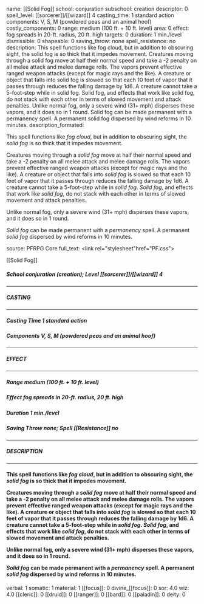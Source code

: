 name: [[Solid Fog]]
school: conjuration
subschool: creation
descriptor: 0
spell_level: [[sorcerer]]/[[wizard]] 4
casting_time: 1 standard action
components: V, S, M (powdered peas and an animal hoof)
costly_components: 0
range: medium (100 ft. + 10 ft. level)
area: 0
effect: fog spreads in 20-ft. radius, 20 ft. high
targets: 0
duration: 1 min./level
dismissible: 0
shapeable: 0
saving_throw: none
spell_resistence: no
description: This spell functions like fog cloud, but in addition to obscuring sight, the solid fog is so thick that it impedes movement.  Creatures moving through a solid fog move at half their normal speed and take a -2 penalty on all melee attack and melee damage rolls. The vapors prevent effective ranged weapon attacks (except for magic rays and the like). A creature or object that falls into solid fog is slowed so that each 10 feet of vapor that it passes through reduces the falling damage by 1d6. A creature cannot take a 5-foot-step while in solid fog. Solid fog, and effects that work like solid fog, do not stack with each other in terms of slowed movement and attack penalties.  Unlike normal fog, only a severe wind (31+ mph) disperses these vapors, and it does so in 1 round.  Solid fog can be made permanent with a permanency spell. A permanent solid fog dispersed by wind reforms in 10 minutes.
description_formated: <p>This spell functions like <i>fog cloud</i>, but in addition to obscuring sight, the <i>solid fog</i> is so thick that it impedes movement.</p><p>Creatures moving through a <i>solid fog</i> move at half their normal speed and take a -2 penalty on all melee attack and melee damage rolls. The vapors prevent effective ranged weapon attacks (except for magic rays and the like). A creature or object that falls into <i>solid fog</i> is slowed so that each 10 feet of vapor that it passes through reduces the falling damage by 1d6. A creature cannot take a 5-foot-step while in <i>solid fog</i>. <i>Solid fog</i>, and effects that work like <i>solid fog</i>, do not stack with each other in terms of slowed movement and attack penalties.</p><p>Unlike normal fog, only a severe wind (31+ mph) disperses these vapors, and it does so in 1 round.</p><p><i>Solid fog</i> can be made permanent with a <i>permanency</i> spell. A permanent <i>solid fog</i> dispersed by wind reforms in 10 minutes.</p>
source: PFRPG Core
full_text: <link rel="stylesheet"href="PF.css"><div class="heading"><p class="alignleft">[[Solid Fog]]</p><div style="clear: both;"></div></div><div><h5><b>School </b>conjuration (creation); <b>Level </b>[[sorcerer]]/[[wizard]] 4</h5></div><hr/><div><h5><b>CASTING</b></h5></div><hr/><div><h5><b>Casting Time </b>1 standard action</h5><h5><b>Components </b>V, S, M (powdered peas and an animal hoof)</h5></div><hr/><div><h5><b>EFFECT</b></h5></div><hr/><div><h5><b>Range </b>medium (100 ft. + 10 ft. level)</h5><h5><b>Effect </b>fog spreads in 20-ft. radius, 20 ft. high</h5><h5><b>Duration </b>1 min./level</h5><h5><b>Saving Throw </b>none; <b>Spell [[Resistance]] </b>no</h5></div><hr/><div><h5><b>DESCRIPTION</b></h5></div><hr/><div><h4><p>This spell functions like <i>fog cloud</i>, but in addition to obscuring sight, the <i>solid fog</i> is so thick that it impedes movement.</p><p>Creatures moving through a <i>solid fog</i> move at half their normal speed and take a -2 penalty on all melee attack and melee damage rolls. The vapors prevent effective ranged weapon attacks (except for magic rays and the like). A creature or object that falls into <i>solid fog</i> is slowed so that each 10 feet of vapor that it passes through reduces the falling damage by 1d6. A creature cannot take a 5-foot-step while in <i>solid fog</i>. <i>Solid fog</i>, and effects that work like <i>solid fog</i>, do not stack with each other in terms of slowed movement and attack penalties.</p><p>Unlike normal fog, only a severe wind (31+ mph) disperses these vapors, and it does so in 1 round.</p><p><i>Solid fog</i> can be made permanent with a <i>permanency</i> spell. A permanent <i>solid fog</i> dispersed by wind reforms in 10 minutes.</p></h4></div>
verbal: 1
somatic: 1
material: 1
[[focus]]: 0
divine_[[focus]]: 0
sor: 4.0
wiz: 4.0
[[cleric]]: 0
[[druid]]: 0
[[ranger]]: 0
[[bard]]: 0
[[paladin]]: 0
deity: 0
